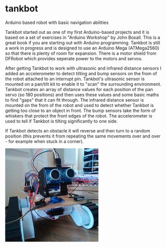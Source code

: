 # tankbot
Arduino based robot with basic navigation abilities

Tankbot started out as one of my first Arduino-based projects and it is based on a set of exercises in "Arduino Workshop" by John Boxall. This is a great book if you are starting out with Arduino programming. Tankbot is still a work in progress and is designed to use an Arduino Mega (ATMega2560) so that there is plenty of room for expansion. There is a motor shield from DFRobot which provides seperate power to the motors and servos.

After getting Tankbot to work with ultrasonic and infrared distance sensors I added an accelerometer to detect tilting and bump sensors on the from of the robot attached to an interrupt pin. Tankbot's ultrasonic sensor is mounted on a pan/tilt kit to enable it to "scan" the surrounding environment. Tankbot creates an array of distance values for each position of the pan servo (so 180 positions) and then uses these values and some basic maths to find "gaps" that it can fit through. The infrared distance sensor is mounted on the from of the robot and used to detect whether Tankbot is getting too close to an object in front. The bump sensors take the form of whiskers that protect the front edges of the robot. The accelerometer is used to tell if Tankbot is tilting significantly to one side.

If Tankbot detects an obstacle it will reverse and then turn to a random position (this prevents it from repeating the same movements over and over - for example when stuck in a corner).

![alt tag](https://github.com/klh5/tankbot/blob/master/tankbot.jpg)

